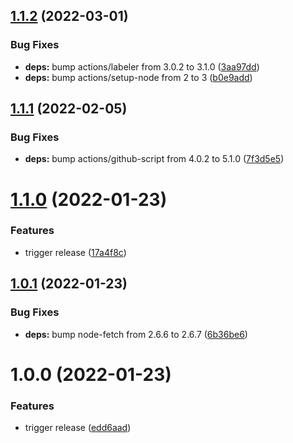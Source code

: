 ## [1.1.2](https://github.com/felix-kaestner/lazy/compare/v1.1.1...v1.1.2) (2022-03-01)


### Bug Fixes

* **deps:** bump actions/labeler from 3.0.2 to 3.1.0 ([3aa97dd](https://github.com/felix-kaestner/lazy/commit/3aa97dd7d96d64815fd78d94e9e724a26c290feb))
* **deps:** bump actions/setup-node from 2 to 3 ([b0e9add](https://github.com/felix-kaestner/lazy/commit/b0e9add4a43db2be952a6c45ae1021c7d5e4a0a0))

## [1.1.1](https://github.com/felix-kaestner/lazy/compare/v1.1.0...v1.1.1) (2022-02-05)

### Bug Fixes

- **deps:** bump actions/github-script from 4.0.2 to 5.1.0 ([7f3d5e5](https://github.com/felix-kaestner/lazy/commit/7f3d5e5a520e69662a2a6e498fac5d8e0bac0e2a))

# [1.1.0](https://github.com/felix-kaestner/lazy/compare/v1.0.1...v1.1.0) (2022-01-23)

### Features

- trigger release ([17a4f8c](https://github.com/felix-kaestner/lazy/commit/17a4f8c23f9398da77a36d4459bd0140ef135150))

## [1.0.1](https://github.com/felix-kaestner/lazy/compare/v1.0.0...v1.0.1) (2022-01-23)

### Bug Fixes

- **deps:** bump node-fetch from 2.6.6 to 2.6.7 ([6b36be6](https://github.com/felix-kaestner/lazy/commit/6b36be6485c704490633ae43d06a5f574039cc29))

# 1.0.0 (2022-01-23)

### Features

- trigger release ([edd6aad](https://github.com/felix-kaestner/lazy/commit/edd6aad04940c45970bcb32622aa8fd4429ca146))
